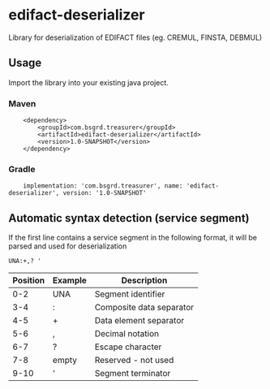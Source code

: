 # edifact-deserializer

Library for deserialization of EDIFACT files (eg. CREMUL, FINSTA, DEBMUL)


## Usage
Import the library into your existing java project.

### Maven
```
    <dependency>
        <groupId>com.bsgrd.treasurer</groupId>
        <artifactId>edifact-deserializer</artifactId>
        <version>1.0-SNAPSHOT</version>
    </dependency>
```
### Gradle
```
    implementation: 'com.bsgrd.treasurer', name: 'edifact-deserializer', version: '1.0-SNAPSHOT'
```

## Automatic syntax detection (service segment)
If the first line contains a service segment in the following format, it will be parsed and used for deserialization

`UNA:+,? '`

| Position | Example | Description              |
| -------- | ------- | ------------------------ |
| 0-2      | UNA     | Segment identifier       |
| 3-4      | :       | Composite data separator |
| 4-5      | +       | Data element separator   |
| 5-6      | ,       | Decimal notation         |
| 6-7      | ?       | Escape character         |
| 7-8      | empty   | Reserved - not used      |
| 9-10     | '       | Segment terminator       |

